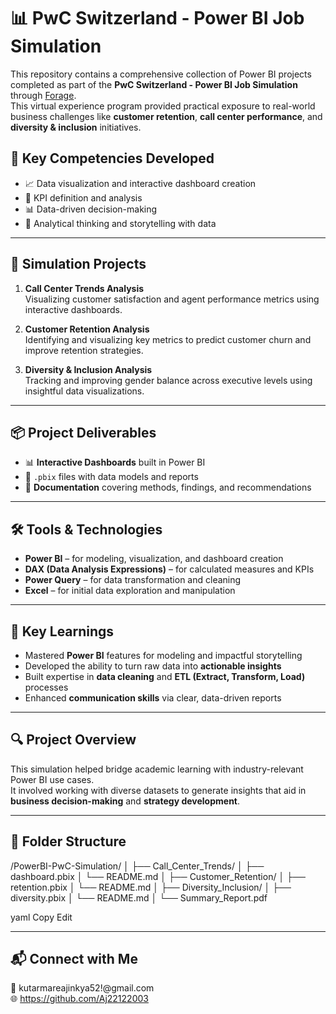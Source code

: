 # 📊 PwC Switzerland - Power BI Job Simulation

This repository contains a comprehensive collection of Power BI projects completed as part of the **PwC Switzerland - Power BI Job Simulation** through [Forage](https://www.theforage.com/).  
This virtual experience program provided practical exposure to real-world business challenges like **customer retention**, **call center performance**, and **diversity & inclusion** initiatives.  

## 🚀 Key Competencies Developed
- 📈 Data visualization and interactive dashboard creation  
- 🎯 KPI definition and analysis  
- 📊 Data-driven decision-making  
- 🧠 Analytical thinking and storytelling with data  

---

## 📌 Simulation Projects

1. **Call Center Trends Analysis**  
   Visualizing customer satisfaction and agent performance metrics using interactive dashboards.

2. **Customer Retention Analysis**  
   Identifying and visualizing key metrics to predict customer churn and improve retention strategies.

3. **Diversity & Inclusion Analysis**  
   Tracking and improving gender balance across executive levels using insightful data visualizations.

---

## 📦 Project Deliverables
- 📊 **Interactive Dashboards** built in Power BI  
- 📁 `.pbix` files with data models and reports  
- 📝 **Documentation** covering methods, findings, and recommendations

---

## 🛠️ Tools & Technologies
- **Power BI** – for modeling, visualization, and dashboard creation  
- **DAX (Data Analysis Expressions)** – for calculated measures and KPIs  
- **Power Query** – for data transformation and cleaning  
- **Excel** – for initial data exploration and manipulation  

---

## 🧠 Key Learnings
- Mastered **Power BI** features for modeling and impactful storytelling  
- Developed the ability to turn raw data into **actionable insights**  
- Built expertise in **data cleaning** and **ETL (Extract, Transform, Load)** processes  
- Enhanced **communication skills** via clear, data-driven reports

---

## 🔍 Project Overview
This simulation helped bridge academic learning with industry-relevant Power BI use cases.  
It involved working with diverse datasets to generate insights that aid in **business decision-making** and **strategy development**.

---

## 📁 Folder Structure
/PowerBI-PwC-Simulation/
│
├── Call_Center_Trends/
│ ├── dashboard.pbix
│ └── README.md
│
├── Customer_Retention/
│ ├── retention.pbix
│ └── README.md
│
├── Diversity_Inclusion/
│ ├── diversity.pbix
│ └── README.md
│
└── Summary_Report.pdf

yaml
Copy
Edit

---

## 📬 Connect with Me
📧 kutarmareajinkya52!@gmail.com  
🌐 https://github.com/Aj22122003
